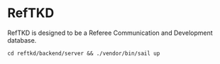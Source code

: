 # RefTKD

RefTKD is designed to be a Referee Communication and Development database.

	cd reftkd/backend/server && ./vendor/bin/sail up
